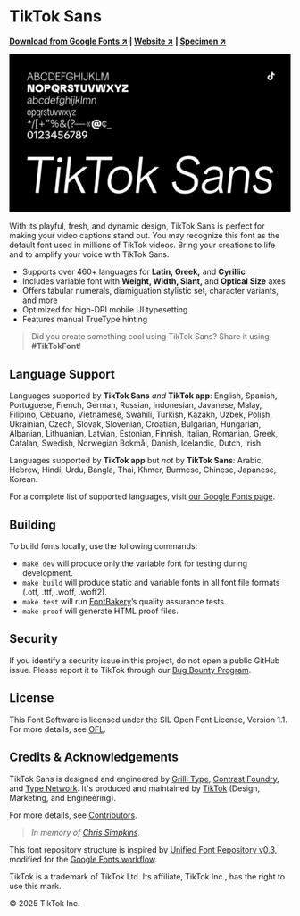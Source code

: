 # TikTok Sans

**[Download from Google Fonts ↗︎](https://fonts.google.com/specimen/TikTok+Sans) | [Website ↗︎](https://tiktok.com/font) | [Specimen ↗︎](https://raw.githubusercontent.com/tiktok/TikTokSans/main/documentation/TikTokSans.pdf)**

![TikTok Sans example](documentation/cover.png)

With its playful, fresh, and dynamic design, TikTok Sans is perfect for making your video captions stand out. You may recognize this font as the default font used in millions of TikTok videos. Bring your creations to life and to amplify your voice with TikTok Sans.

- Supports over 460+ languages for **Latin, Greek,** and **Cyrillic**
- Includes variable font with **Weight, Width, Slant,** and **Optical Size** axes
- Offers tabular numerals, diamiguation stylistic set, character variants, and more
- Optimized for high-DPI mobile UI typesetting
- Features manual TrueType hinting

> Did you create something cool using TikTok Sans? Share it using **#TikTokFont**!

## Language Support

Languages supported by **TikTok Sans** _and_ **TikTok app**: English, Spanish, Portuguese, French, German, Russian, Indonesian, Javanese, Malay, Filipino, Cebuano, Vietnamese, Swahili, Turkish, Kazakh, Uzbek, Polish, Ukrainian, Czech, Slovak, Slovenian, Croatian, Bulgarian, Hungarian, Albanian, Lithuanian, Latvian, Estonian, Finnish, Italian, Romanian, Greek, Catalan, Swedish, Norwegian Bokmål, Danish, Icelandic, Dutch, Irish.

Languages supported by **TikTok app** but _not_ by **TikTok Sans**: Arabic, Hebrew, Hindi, Urdu, Bangla, Thai, Khmer, Burmese, Chinese, Japanese, Korean.

For a complete list of supported languages, visit [our Google Fonts page](https://fonts.google.com/specimen/TikTok+Sans/glyphs).

## Building

To build fonts locally, use the following commands:

- `make dev` will produce only the variable font for testing during development.
- `make build` will produce static and variable fonts in all font file formats (.otf, .ttf, .woff, .woff2).
- `make test` will run [FontBakery](https://github.com/googlefonts/fontbakery)’s quality assurance tests.
- `make proof` will generate HTML proof files.

## Security

If you identify a security issue in this project, do not open a public GitHub issue. Please report it to TikTok through our [Bug Bounty Program](https://hackerone.com/tiktok).

## License

This Font Software is licensed under the SIL Open Font License, Version 1.1. For more details, see [OFL](OFL.txt).

## Credits & Acknowledgements

TikTok Sans is designed and engineered by [Grilli Type](https://www.grillitype.com/), [Contrast Foundry](https://contrastfoundry.com/), and [Type Network](https://typenetwork.com/). It's produced and maintained by [TikTok](https://tiktok.com/about) (Design, Marketing, and Engineering).

For more details, see [Contributors](CONTRIBUTORS.txt).

> _In memory of [Chris Simpkins](https://github.com/chrissimpkins)._

This font repository structure is inspired by [Unified Font Repository v0.3](https://github.com/unified-font-repository/Unified-Font-Repository), modified for the [Google Fonts workflow](https://github.com/googlefonts/googlefonts-project-template).

TikTok is a trademark of TikTok Ltd. Its affiliate, TikTok Inc., has the right to use this mark.

© 2025 TikTok Inc.
